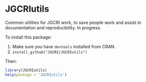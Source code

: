 # JGCRIutils
Common utilities for JGCRI work, to save people work and assist in documentation and reproducibility. In progress.

To install this package:

1. Make sure you have `devtools` installed from CRAN.
2. `install_github("JGCRI/JGCRIutils")`

Then:

```R
library(JGCRIutils)
help(package = 'JGCRIutils')
```
